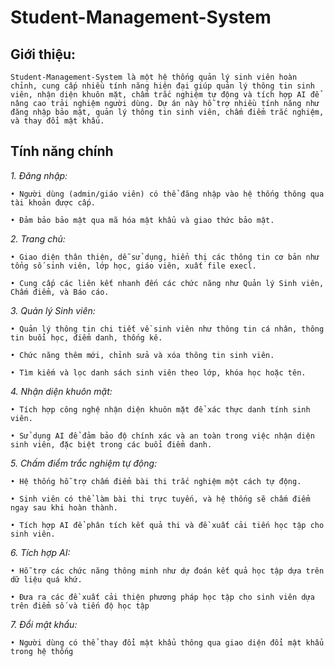 # Student-Management-System
## Giới thiệu:
    Student-Management-System là một hệ thống quản lý sinh viên hoàn chỉnh, cung cấp nhiều tính năng hiện đại giúp quản lý thông tin sinh viên, nhận diện khuôn mặt, chấm trắc nghiệm tự động và tích hợp AI để nâng cao trải nghiệm người dùng. Dự án này hỗ trợ nhiều tính năng như đăng nhập bảo mật, quản lý thông tin sinh viên, chấm điểm trắc nghiệm, và thay đổi mật khẩu.

## Tính năng chính

_1. Đăng nhập:_

    • Người dùng (admin/giáo viên) có thể đăng nhập vào hệ thống thông qua tài khoản được cấp.
    
    • Đảm bảo bảo mật qua mã hóa mật khẩu và giao thức bảo mật.
  
_2. Trang chủ:_

    • Giao diện thân thiện, dễ sử dụng, hiển thị các thông tin cơ bản như tổng số sinh viên, lớp học, giáo viên, xuất file execl.
    
    • Cung cấp các liên kết nhanh đến các chức năng như Quản lý Sinh viên, Chấm điểm, và Báo cáo.
  
_3. Quản lý Sinh viên:_

    • Quản lý thông tin chi tiết về sinh viên như thông tin cá nhân, thông tin buổi học, điểm danh, thống kê.
    
    • Chức năng thêm mới, chỉnh sửa và xóa thông tin sinh viên.
    
    • Tìm kiếm và lọc danh sách sinh viên theo lớp, khóa học hoặc tên.

_4. Nhận diện khuôn mặt:_

    • Tích hợp công nghệ nhận diện khuôn mặt để xác thực danh tính sinh viên.
    
    • Sử dụng AI để đảm bảo độ chính xác và an toàn trong việc nhận diện sinh viên, đặc biệt trong các buổi điểm danh.
  
_5. Chấm điểm trắc nghiệm tự động:_

    • Hệ thống hỗ trợ chấm điểm bài thi trắc nghiệm một cách tự động.
    
    • Sinh viên có thể làm bài thi trực tuyến, và hệ thống sẽ chấm điểm ngay sau khi hoàn thành.
    
    • Tích hợp AI để phân tích kết quả thi và đề xuất cải tiến học tập cho sinh viên.
    
_6. Tích hợp AI:_

    • Hỗ trợ các chức năng thông minh như dự đoán kết quả học tập dựa trên dữ liệu quá khứ.
    
    • Đưa ra các đề xuất cải thiện phương pháp học tập cho sinh viên dựa trên điểm số và tiến độ học tập
  
_7. Đổi mật khẩu:_

    • Người dùng có thể thay đổi mật khẩu thông qua giao diện đổi mật khẩu trong hệ thống
